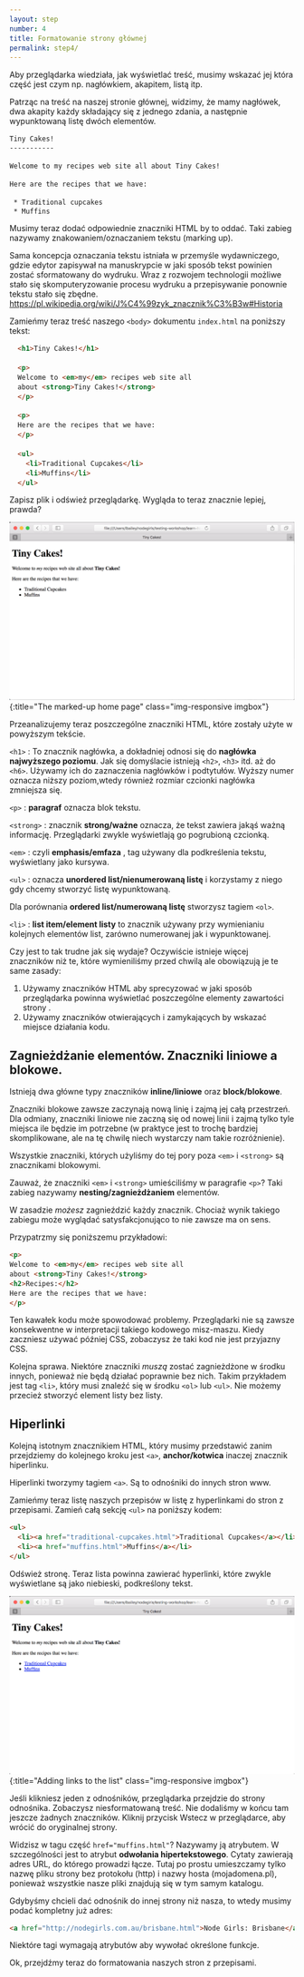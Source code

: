 ```yaml
---
layout: step
number: 4
title: Formatowanie strony głównej
permalink: step4/
---
```


Aby przeglądarka wiedziała, jak wyświetlać treść, musimy wskazać jej która część jest czym np. nagłówkiem, akapitem, listą itp.

Patrząc na treść na naszej stronie głównej, widzimy, że mamy nagłówek, dwa akapity każdy składający się z jednego zdania, a następnie wypunktowaną listę dwóch elementów.

```
Tiny Cakes!
-----------

Welcome to my recipes web site all about Tiny Cakes!

Here are the recipes that we have:

 * Traditional cupcakes
 * Muffins
```
Musimy teraz dodać odpowiednie znaczniki HTML by to oddać. Taki zabieg nazywamy znakowaniem/oznaczaniem tekstu (marking up).

Sama koncepcja oznaczania tekstu istniała w przemyśle wydawniczego, gdzie edytor zapisywał na manuskrypcie w jaki sposób tekst powinien zostać sformatowany do wydruku. Wraz z rozwojem technologii możliwe stało się skomputeryzowanie procesu wydruku a przepisywanie ponownie tekstu stało się zbędne.  https://pl.wikipedia.org/wiki/J%C4%99zyk_znacznik%C3%B3w#Historia

Zamieńmy teraz treść naszego `<body>` dokumentu `index.html` na poniższy tekst:

```html
  <h1>Tiny Cakes!</h1>

  <p>
  Welcome to <em>my</em> recipes web site all
  about <strong>Tiny Cakes!</strong>
  </p>

  <p>
  Here are the recipes that we have:
  </p>

  <ul>
    <li>Traditional Cupcakes</li>
    <li>Muffins</li>
  </ul>
```

Zapisz plik i odśwież przeglądarkę. Wygląda to teraz znacznie lepiej, prawda?

![The marked-up home page](../assets/browser-formatted-homepage.png){:title="The marked-up home page" class="img-responsive imgbox"}

Przeanalizujemy teraz poszczególne znaczniki HTML, które zostały użyte w powyższym tekście.

`<h1>`
: To znacznik nagłówka, a dokładniej odnosi się do
 **nagłówka najwyższego poziomu**. Jak się domyślacie istnieją `<h2>`, `<h3>` itd. aż do `<h6>`.  Używamy ich do zaznaczenia nagłówków i podtytułów. Wyższy numer oznacza niższy poziom,wtedy również rozmiar czcionki nagłówka zmniejsza się.

`<p>`
: **paragraf** oznacza blok tekstu.  
<!-- Note that HTML doesn't display line breaks. -->

`<strong>`
: znacznik **strong/ważne** oznacza, że tekst zawiera jakąś ważną informację. Przeglądarki zwykle wyświetlają go pogrubioną czcionką.  

`<em>`
: czyli **emphasis/emfaza** , tag używany dla podkreślenia tekstu, wyświetlany jako kursywa.

`<ul>`
: oznacza  **unordered list/nienumerowaną listę** i korzystamy z niego gdy chcemy stworzyć listę wypunktowaną.

Dla porównania **ordered list/numerowaną listę** stworzysz tagiem `<ol>`.

`<li>`
: **list item/element listy** to znacznik używany przy wymienianiu kolejnych elementów list, zarówno numerowanej jak i wypunktowanej.

Czy jest to tak trudne jak się wydaje? Oczywiście istnieje więcej znaczników niż te, które wymieniliśmy przed chwilą ale obowiązują je te same zasady: 
<!-- And that is mostly as hard as HTML gets.  There are a lot more tags than just these few but the same basic concept applies: -->

1. Używamy znaczników HTML aby sprecyzować w jaki sposób przeglądarka powinna wyświetlać poszczególne elementy zawartości strony .
2. Używamy znaczników otwierających i zamykających by wskazać miejsce działania kodu.

## Zagnieżdżanie elementów. Znaczniki liniowe a blokowe.

Istnieją dwa główne typy znaczników **inline/liniowe** oraz **block/blokowe**.

Znaczniki blokowe zawsze zaczynają nową linię i zajmą jej całą przestrzeń. Dla odmiany, znaczniki liniowe nie zaczną się od nowej linii i zajmą tylko tyle miejsca ile będzie im potrzebne (w praktyce jest to trochę bardziej skomplikowane, ale na tę chwilę niech wystarczy nam takie rozróżnienie).

Wszystkie znaczniki, których użyliśmy do tej pory poza `<em>` i `<strong>` są znacznikami blokowymi.

Zauważ, że znaczniki `<em>` i `<strong>` umieściliśmy w  paragrafie `<p>`?  Taki zabieg nazywamy **nesting/zagnieżdżaniem** elementów.

W zasadzie *możesz* zagnieździć każdy znacznik. Chociaż wynik takiego zabiegu może wyglądać satysfakcjonująco to nie zawsze ma on sens. 

Przypatrzmy się poniższemu przykładowi:

```html
<p>
Welcome to <em>my</em> recipes web site all
about <strong>Tiny Cakes!</strong>
<h2>Recipes:</h2>
Here are the recipes that we have:
</p>
```
Ten kawałek kodu może spowodować problemy. Przeglądarki nie są zawsze konsekwentne w interpretacji takiego kodowego misz-maszu. Kiedy zaczniesz używać później CSS, zobaczysz że taki kod nie jest przyjazny CSS. 

Kolejna sprawa. Niektóre znaczniki *muszą* zostać zagnieżdżone w środku innych, ponieważ nie będą działać poprawnie bez nich. Takim przykładem jest tag `<li>`, który musi znaleźć się w środku `<ol>` lub `<ul>`. Nie możemy przecież stworzyć element listy bez listy.


## Hiperlinki

Kolejną istotnym znacznikiem HTML, który musimy przedstawić zanim przejdziemy do kolejnego kroku
jest `<a>`, **anchor/kotwica** inaczej znacznik hiperlinku.

Hiperlinki tworzymy tagiem `<a>`. Są to odnośniki do innych stron www.

Zamieńmy teraz listę naszych przepisów w listę z hyperlinkami do stron z przepisami.
Zamień całą sekcję `<ul>` na poniższy kodem:

```html
<ul>
  <li><a href="traditional-cupcakes.html">Traditional Cupcakes</a></li>
  <li><a href="muffins.html">Muffins</a></li>
</ul>
```
Odśwież stronę. Teraz lista powinna zawierać hyperlinki, które zwykle wyświetlane są jako niebieski, podkreślony tekst.

![Dodawanie linków do listy](../assets/browser-formatted-home-links.png){:title="Adding links to the list" class="img-responsive imgbox"}

Jeśli klikniesz jeden z odnośników, przeglądarka przejdzie do strony odnośnika. Zobaczysz niesformatowaną treść. Nie dodaliśmy w końcu tam jeszcze żadnych znaczników. Kliknij przycisk Wstecz w przeglądarce, aby wrócić do oryginalnej strony.

Widzisz w tagu część `href="muffins.html"`? Nazywamy ją atrybutem. W szczególności jest to atrybut **odwołania hipertekstowego**. Cytaty zawierają adres URL, do którego prowadzi łącze. Tutaj po prostu umieszczamy tylko nazwę pliku strony bez protokołu (http) i nazwy hosta (mojadomena.pl), ponieważ wszystkie nasze pliki znajdują się w tym samym katalogu.

Gdybyśmy chcieli dać odnośnik do innej strony niż nasza, to wtedy musimy podać kompletny już adres:

```html
<a href="http://nodegirls.com.au/brisbane.html">Node Girls: Brisbane</a>
```
Niektóre tagi wymagają atrybutów aby wywołać określone funkcje.

Ok, przejdźmy teraz do formatowania naszych stron z przepisami.
